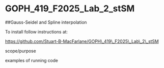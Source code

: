 # GOPH\_419\_F2025\_Lab\_2\_stSM

\##Gauss-Seidel and Spline interpolation



To install follow instructions at: 

https://github.com/Stuart-B-MacFarlane/GOPH\_419\_F2025\_Lab\_2\_stSM





scope/purpose

examples of running code

